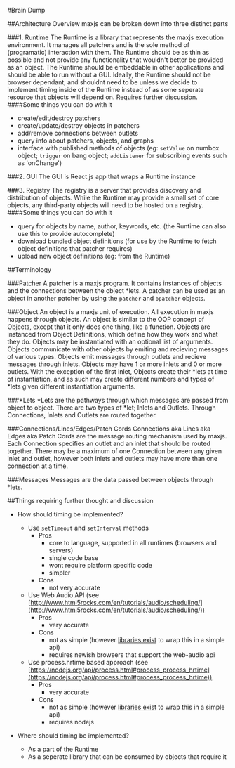 #Brain Dump

##Architecture Overview
maxjs can be broken down into three distinct parts

###1. Runtime
The Runtime is a library that represents the maxjs execution environment. It manages all patchers and is the sole
method of (programatic) interaction with them. The Runtime should be as thin as possible and not provide any functionality
that wouldn't better be provided as an object. The Runtime should be embeddable in other applications and should be able
to run without a GUI. Ideally, the Runtime should not be browser dependant, and shouldnt need to be unless we decide to 
implement timing inside of the Runtime instead of as some seperate resource that objects will depend on.
Requires further discussion.
####Some things you can do with it
* create/edit/destroy patchers
* create/update/destroy objects in patchers
* add/remove connections between outlets
* query info about patchers, objects, and graphs
* interface with published methods of objects (eg: `setValue` on numbox object; `trigger` on bang object; `addListener` 
for subscribing events such as 'onChange')

###2. GUI
The GUI is React.js app that wraps a Runtime instance

###3. Registry
The registry is a server that provides discovery and distribution of objects. While the Runtime may provide a small set
of core objects, any third-party objects will need to be hosted on a registry.
####Some things you can do with it
* query for objects by name, author, keywords, etc. (the Runtime can also use this to provide autocomplete) 
* download bundled object definitions (for use by the Runtime to fetch object definitions that patcher requires)
* upload new object definitions (eg: from the Runtime)


##Terminology

###Patcher
A patcher is a maxjs program. It contains instances of objects and the connections between the object *lets. A
patcher can be used as an object in another patcher by using the `patcher` and `bpatcher` objects.

###Object
An object is a maxjs unit of execution. All execution in maxjs happens through objects. An object is similar to the OOP concept of Objects, except that it only does one thing, like a function. Objects are instanced from Object
Definitions, which define how they work and what they do. Objects may be instantiated with an optional list of arguments. Objects communicate with other objects by emiting and recieving messages of various types. Objects emit messages through outlets and recieve messages through inlets. Objects may have 1 or more inlets and 0 or more outlets. With the exception of the first inlet, Objects create their *lets at time of instantiation, and as such may create different numbers and types of *lets given different instantiation arguments.

###*Lets
*Lets are the pathways through which messages are passed from object to object. There are two types of *let; Inlets and Outlets. Through Connections, Inlets and Outlets are routed together.

###Connections/Lines/Edges/Patch Cords
Connections aka Lines aka Edges aka Patch Cords are the message routing mechanism used by maxjs. Each Connection
specifies an outlet and an inlet that should be routed together. There may be a maximum of one Connection between any given inlet and outlet, however both inlets and outlets may have more than one connection at a time.

###Messages
Messages are the data passed between objects through *lets.

##Things requiring further thought and discussion
* How should timing be implemented?
	* Use `setTimeout` and `setInterval` methods
		* Pros
			* core to language, supported in all runtimes (browsers and servers)
			* single code base
			* wont require platform specific code
			* simpler
		* Cons
			* not very accurate
	* Use Web Audio API (see [http://www.html5rocks.com/en/tutorials/audio/scheduling/](http://www.html5rocks.com/en/tutorials/audio/scheduling/))
		* Pros
			* very accurate
		* Cons
			* not as simple (however [libraries exist](https://github.com/sebpiq/WAAClock) to wrap this in a simple api)
			* requires newish browsers that support the web-audio api
	* Use process.hrtime based approach (see [https://nodejs.org/api/process.html#process_process_hrtime](https://nodejs.org/api/process.html#process_process_hrtime))
		* Pros
			* very accurate
		* Cons
			* not as simple (however [libraries exist](https://github.com/Krb686/nanotimer) to wrap this in a simple api)
			* requires nodejs
		
* Where should timing be implemented?
	* As a part of the Runtime
	* As a seperate library that can be consumed by objects that require it

